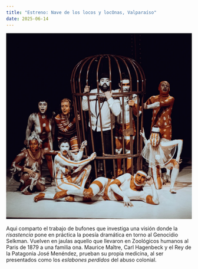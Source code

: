 ```yaml
---
title: "Estreno: Nave de los locos y locOnas, Valparaíso"
date: 2025-06-14
---
```


![](nave-valparaiso.jpeg)

Aqui comparto el trabajo de bufones que investiga una visión donde la *risastencia* pone en práctica la poesía dramática en torno al Genocidio Selkman. Vuelven en jaulas aquello que llevaron en Zoológicos humanos al Paris de 1879 a una familia ona. Maurice Maître, Carl Hagenbeck y el Rey de la Patagonia José Menéndez, prueban su propia medicina, al ser presentados como los *eslabones perdidos* del abuso colonial. 